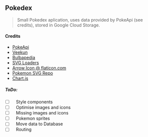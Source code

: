 ## Pokedex
> Small Pokedex aplication, uses data provided by PokeApi (see credits), stored in Google Cloud Storage.

#### Credits
 - [PokeApi](https://pokeapi.co/)
 - [Veekun](https://veekun.com/dex/media/pokemon/)
 - [Bulbapedia](bulbapedia.bulbagarden.net)
 - [SVG Loaders](http://samherbert.net/svg-loaders/)
 - [Arrow Icon @ flaticon.com](https://www.flaticon.com/free-icon/down-arrow-sketch_59690)
 - [Pokemon SVG Repo](https://github.com/jnovack/pokemon-svg)
 - [Chart.js](http://www.chartjs.org/)

##### ToDo:
- [ ] &nbsp;&nbsp;&nbsp;Style components
- [ ] &nbsp;&nbsp;&nbsp;Optimise images and icons
- [ ] &nbsp;&nbsp;&nbsp;Missing images and icons
- [ ] &nbsp;&nbsp;&nbsp;Pokemon sprites
- [ ] &nbsp;&nbsp;&nbsp;Move data to Database
- [ ] &nbsp;&nbsp;&nbsp;Routing
